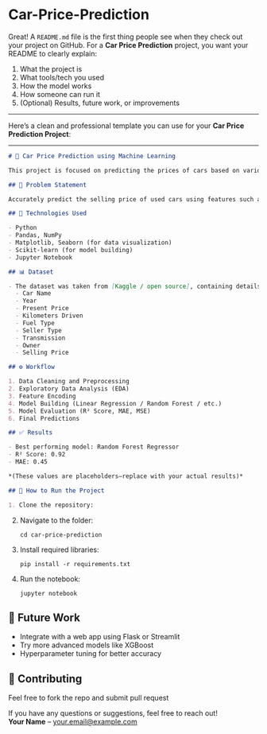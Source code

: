 # Car-Price-Prediction
Great! A `README.md` file is the first thing people see when they check out your project on GitHub. For a **Car Price Prediction** project, you want your README to clearly explain:

1. What the project is  
2. What tools/tech you used  
3. How the model works  
4. How someone can run it  
5. (Optional) Results, future work, or improvements  

---

Here’s a clean and professional template you can use for your **Car Price Prediction Project**:

---

```markdown
# 🚗 Car Price Prediction using Machine Learning

This project is focused on predicting the prices of cars based on various features using machine learning algorithms. It demonstrates data preprocessing, model training, evaluation, and prediction using a real-world dataset.

## 📌 Problem Statement

Accurately predict the selling price of used cars using features such as year, brand, fuel type, transmission, mileage, engine, and more. This helps car dealers and buyers make informed decisions.

## 🔧 Technologies Used

- Python
- Pandas, NumPy
- Matplotlib, Seaborn (for data visualization)
- Scikit-learn (for model building)
- Jupyter Notebook

## 📊 Dataset

- The dataset was taken from [Kaggle / open source], containing details like:
  - Car Name
  - Year
  - Present Price
  - Kilometers Driven
  - Fuel Type
  - Seller Type
  - Transmission
  - Owner
  - Selling Price

## ⚙️ Workflow

1. Data Cleaning and Preprocessing
2. Exploratory Data Analysis (EDA)
3. Feature Encoding
4. Model Building (Linear Regression / Random Forest / etc.)
5. Model Evaluation (R² Score, MAE, MSE)
6. Final Predictions

## ✅ Results

- Best performing model: Random Forest Regressor
- R² Score: 0.92
- MAE: 0.45

*(These values are placeholders—replace with your actual results)*

## 🚀 How to Run the Project

1. Clone the repository:
   ```
2. Navigate to the folder:
   ```
   cd car-price-prediction
   ```
3. Install required libraries:
   ```
   pip install -r requirements.txt
   ```
4. Run the notebook:
   ```
   jupyter notebook
   ```

## 📌 Future Work

- Integrate with a web app using Flask or Streamlit
- Try more advanced models like XGBoost
- Hyperparameter tuning for better accuracy

## 🤝 Contributing

Feel free to fork the repo and submit pull request

If you have any questions or suggestions, feel free to reach out!  
**Your Name** – [your.email@example.com](mailto:your.email@example.com)
